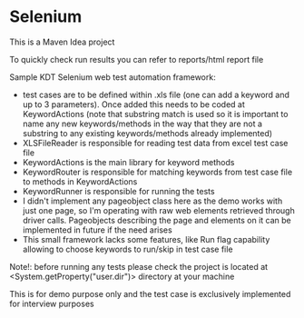 # Selenium
This is a Maven Idea project

To quickly check run results you can refer to reports/html report file

Sample KDT Selenium web test automation framework:
* test cases are to be defined within .xls file (one can add a keyword and up to 3 parameters). Once added this needs to be coded at KeywordActions (note that substring match is used so
it is important to name any new keywords/methods in the way that they are not a substring to any existing keywords/methods already implemented)
* XLSFileReader is responsible for reading test data from excel test case file
* KeywordActions is the main library for keyword methods
* KeywordRouter is responsible for matching keywords from test case file to methods in KeywordActions
* KeywordRunner is responsible for running the tests
* I didn't implement any pageobject class here as the demo works with just one page, so I'm operating with raw web elements retrieved through driver calls. Pageobjects
describing the page and elements on it can be implemented in future if the need arises
* This small framework lacks some features, like Run flag capability allowing to choose keywords to run/skip in test case file


Note!: before running any tests please check the project is located at <System.getProperty("user.dir")> directory at your machine

This is for demo purpose only and the test case is exclusively implemented for interview purposes
